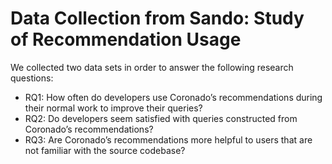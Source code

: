 Data Collection from Sando: Study of Recommendation Usage 
============================

We collected two data sets in order to answer the following research
questions:

* RQ1: How often do developers use Coronado’s recommendations during their normal work to improve their queries?
* RQ2: Do developers seem satisfied with queries constructed from Coronado’s recommendations?
* RQ3: Are Coronado’s recommendations more helpful to users that are not familiar with the source codebase?


